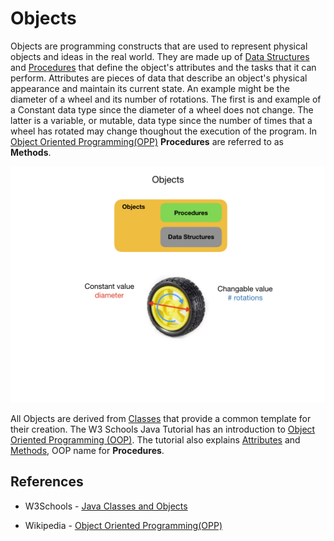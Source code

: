 # Objects
Objects are programming constructs that are used to represent physical objects and ideas in the real world.  They are made up of [Data Structures](dataStructures) and [Procedures](prodedures) that define the object's attributes and the tasks that it can perform.  Attributes are pieces of data that describe an object's physical appearance and maintain its current state.  An example might be the diameter of a wheel and its number of rotations.  The first is and example of a Constant data type since the diameter of a wheel does not change.  The latter is a variable, or mutable, data type since the number of times that a wheel has rotated may change thoughout the execution of the program. In [Object Oriented Programming(OPP)](https://en.wikipedia.org/wiki/Object-oriented_programming) **Procedures** are referred to as **Methods**.

![Programming Concepts](../images/FRCProgramming/FRCProgramming.018.jpeg)

All Objects are derived from [Classes](./classes) that provide a common template for their creation.  The W3 Schools Java Tutorial has an introduction to [Object Oriented Programming (OOP)](https://www.w3schools.com/java/java_oop.asp).  The tutorial also explains [Attributes](https://www.w3schools.com/java/java_class_attributes.asp) and [Methods](https://www.w3schools.com/java/java_class_methods.asp), OOP name for **Procedures**. 

## References

- W3Schools -  [Java Classes and Objects](https://www.w3schools.com/java/java_classes.asp)

- Wikipedia - [Object Oriented Programming(OPP)](https://en.wikipedia.org/wiki/Object-oriented_programming)

<!-- <h3><span style="float:left">
<a href="procedures">Previous</a></span>
<span style="float:right">
<a href="stateMachines">Next</a></span></h3> -->